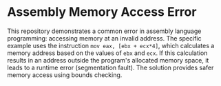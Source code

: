 # Assembly Memory Access Error

This repository demonstrates a common error in assembly language programming: accessing memory at an invalid address. The specific example uses the instruction `mov eax, [ebx + ecx*4]`, which calculates a memory address based on the values of `ebx` and `ecx`. If this calculation results in an address outside the program's allocated memory space, it leads to a runtime error (segmentation fault).  The solution provides safer memory access using bounds checking.